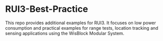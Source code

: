 # RUI3-Best-Practice
This repo provides additional examples for RUI3. It focuses on low power consumption and practical examples for range tests, location tracking and sensing applications using the WisBlock Modular System.
